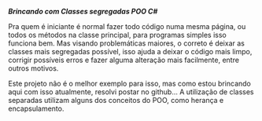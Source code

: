 **_Brincando com Classes segregadas POO C#_**

Pra quem é iniciante é normal fazer todo código numa mesma página, ou todos os métodos na classe principal, para programas simples isso funciona bem. Mas visando problemáticas maiores, o correto é deixar as classes mais segregadas possível, isso ajuda a deixar o código mais limpo, corrigir possíveis erros e fazer alguma alteração mais facilmente, entre outros motivos.

Este projeto não é o melhor exemplo para isso, mas como estou brincando aqui com isso atualmente, resolvi postar no github... A utilização de classes separadas utilizam alguns dos conceitos do POO, como herança e encapsulamento.
